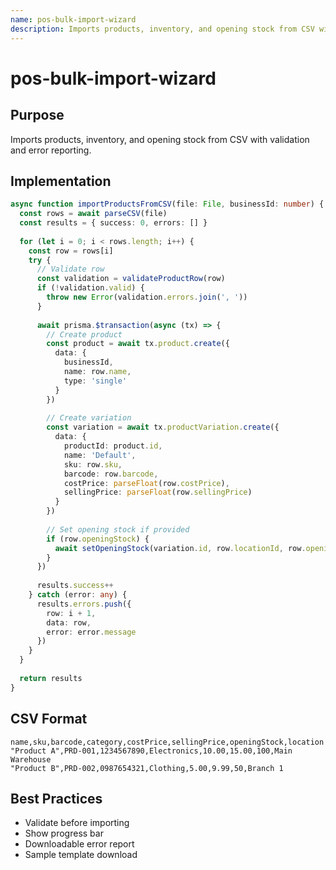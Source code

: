 ```yaml
---
name: pos-bulk-import-wizard
description: Imports products, inventory, and opening stock from CSV with validation and error reporting.
---
```


# pos-bulk-import-wizard

## Purpose
Imports products, inventory, and opening stock from CSV with validation and error reporting.

## Implementation
```typescript
async function importProductsFromCSV(file: File, businessId: number) {
  const rows = await parseCSV(file)
  const results = { success: 0, errors: [] }
  
  for (let i = 0; i < rows.length; i++) {
    const row = rows[i]
    try {
      // Validate row
      const validation = validateProductRow(row)
      if (!validation.valid) {
        throw new Error(validation.errors.join(', '))
      }
      
      await prisma.$transaction(async (tx) => {
        // Create product
        const product = await tx.product.create({
          data: {
            businessId,
            name: row.name,
            type: 'single'
          }
        })
        
        // Create variation
        const variation = await tx.productVariation.create({
          data: {
            productId: product.id,
            name: 'Default',
            sku: row.sku,
            barcode: row.barcode,
            costPrice: parseFloat(row.costPrice),
            sellingPrice: parseFloat(row.sellingPrice)
          }
        })
        
        // Set opening stock if provided
        if (row.openingStock) {
          await setOpeningStock(variation.id, row.locationId, row.openingStock, tx)
        }
      })
      
      results.success++
    } catch (error: any) {
      results.errors.push({
        row: i + 1,
        data: row,
        error: error.message
      })
    }
  }
  
  return results
}
```

## CSV Format
```csv
name,sku,barcode,category,costPrice,sellingPrice,openingStock,location
"Product A",PRD-001,1234567890,Electronics,10.00,15.00,100,Main Warehouse
"Product B",PRD-002,0987654321,Clothing,5.00,9.99,50,Branch 1
```

## Best Practices
- Validate before importing
- Show progress bar
- Downloadable error report
- Sample template download
